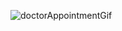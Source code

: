 ![doctorAppointmentGif](https://github.com/user-attachments/assets/789edfba-680b-4b30-bcd2-ebabfcf4306a)
